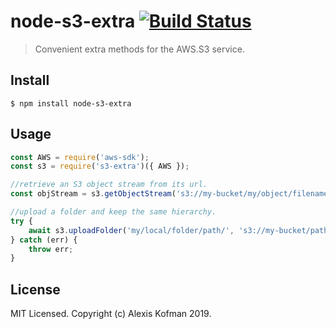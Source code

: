 # node-s3-extra [![Build Status](https://travis-ci.org/akofman/node-s3-extra.svg?branch=master)](https://travis-ci.org/akofman/node-s3-extra)

> Convenient extra methods for the AWS.S3 service.


## Install

```
$ npm install node-s3-extra
```

## Usage

```js
const AWS = require('aws-sdk');
const s3 = require('s3-extra')({ AWS });

//retrieve an S3 object stream from its url.
const objStream = s3.getObjectStream('s3://my-bucket/my/object/filename');

//upload a folder and keep the same hierarchy.
try {
    await s3.uploadFolder('my/local/folder/path/', 's3://my-bucket/path/', { ACL: 'public-read' });
} catch (err) {
    throw err;
}
```

## License

MIT Licensed. Copyright (c) Alexis Kofman 2019.